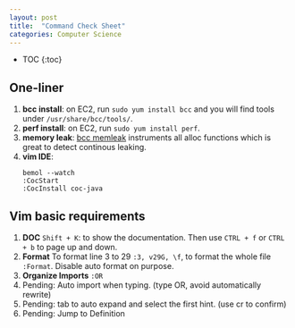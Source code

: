 ```yaml
---
layout: post
title:  "Command Check Sheet"
categories: Computer Science
---
```

* TOC
{:toc}

## One-liner

1. **bcc install**: on EC2, run `sudo yum install bcc` and you will find tools under
`/usr/share/bcc/tools/`.
1. **perf install**: on EC2, run `sudo yum install perf`.
1. **memory leak**: [bcc memleak][bcc-memleak] instruments all alloc functions which is great
to detect continous leaking.
1. **vim IDE**: 
    ```
    bemol --watch
    :CocStart
    :CocInstall coc-java
    ```



[bcc-memleak]: https://github.com/iovisor/bcc/blob/master/tools/memleak_example.txt


## Vim basic requirements
1. **DOC** `Shift + K`: to show the documentation. Then use `CTRL + f` or `CTRL + b` to page up and down.
1. **Format** To format line 3 to 29 `:3, v29G, \f`, to format the whole file `:Format`. Disable auto format on purpose.
1. **Organize Imports** `:OR`
1. Pending: Auto import when typing. (type OR, avoid automatically rewrite)
1. Pending: tab to auto expand and select the first hint. (use cr to confirm)
1. Pending: Jump to Definition
